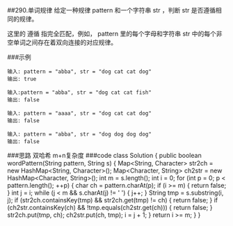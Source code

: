 ##290.单词规律
给定一种规律 pattern 和一个字符串 str ，判断 str 是否遵循相同的规律。

这里的 遵循 指完全匹配，例如， pattern 里的每个字母和字符串 str 中的每个非空单词之间存在着双向连接的对应规律。

###示例

    输入: pattern = "abba", str = "dog cat cat dog"
    输出: true
    
    输入:pattern = "abba", str = "dog cat cat fish"
    输出: false
    
    输入: pattern = "aaaa", str = "dog cat cat dog"
    输出: false
    
    输入: pattern = "abba", str = "dog dog dog dog"
    输出: false
###思路
    双哈希 m+n复杂度
###code
    class Solution {
        public boolean wordPattern(String pattern, String s) {
            Map<String, Character> str2ch = new HashMap<String, Character>();
            Map<Character, String> ch2str = new HashMap<Character, String>();
            int m = s.length();
            int i = 0;
            for (int p = 0; p < pattern.length(); ++p) {
                char ch = pattern.charAt(p);
                if (i >= m) {
                    return false;
                }
                int j = i;
                while (j < m && s.charAt(j) != ' ') {
                    j++;
                }
                String tmp = s.substring(i, j);
                if (str2ch.containsKey(tmp) && str2ch.get(tmp) != ch) {
                    return false;
                }
                if (ch2str.containsKey(ch) && !tmp.equals(ch2str.get(ch))) {
                    return false;
                }
                str2ch.put(tmp, ch);
                ch2str.put(ch, tmp);
                i = j + 1;
            }
            return i >= m;
        }
    }
    